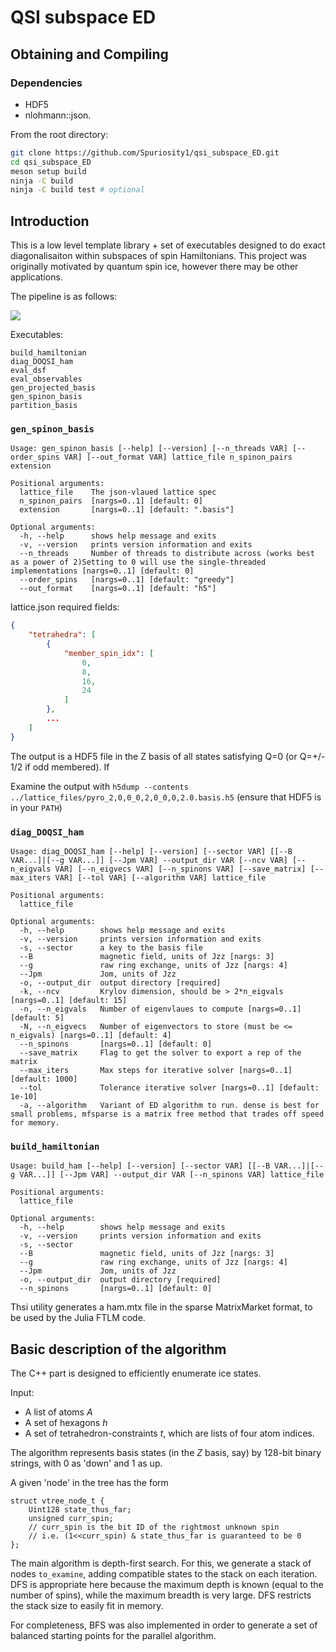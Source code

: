 # QSI subspace ED


## Obtaining and Compiling

### Dependencies
- HDF5
- nlohmann::json.

From the root directory:
```bash
git clone https://github.com/Spuriosity1/qsi_subspace_ED.git
cd qsi_subspace_ED
meson setup build
ninja -C build
ninja -C build test # optional
```


## Introduction

This is a low level template library + set of executables designed to do exact diagonalisaiton within subspaces of spin Hamiltonians. This project was originally motivated by quantum spin ice, however there may be other applications.

The pipeline is as follows:

![](https://raw.githubusercontent.com/Spuriosity1/qsi_subspace_ED/refs/heads/main/projected%20ED.drawio.svg)


Executables:
```
build_hamiltonian
diag_DOQSI_ham
eval_dsf
eval_observables
gen_projected_basis
gen_spinon_basis
partition_basis
```



### `gen_spinon_basis`
```
Usage: gen_spinon_basis [--help] [--version] [--n_threads VAR] [--order_spins VAR] [--out_format VAR] lattice_file n_spinon_pairs extension

Positional arguments:
  lattice_file    The json-vlaued lattice spec 
  n_spinon_pairs  [nargs=0..1] [default: 0]
  extension       [nargs=0..1] [default: ".basis"]

Optional arguments:
  -h, --help      shows help message and exits 
  -v, --version   prints version information and exits 
  --n_threads     Number of threads to distribute across (works best as a power of 2)Setting to 0 will use the single-threaded implementations [nargs=0..1] [default: 0]
  --order_spins   [nargs=0..1] [default: "greedy"]
  --out_format    [nargs=0..1] [default: "h5"]
```
lattice.json required fields:
```json
{
    "tetrahedra": [
        {
            "member_spin_idx": [
                0,
                8,
                16,
                24
            ]
        },
        ...
    ]
}
```
The output is a HDF5 file in the Z basis of all states satisfying Q=0 (or Q=+/- 1/2 if odd membered). If 

Examine the output with `h5dump --contents ../lattice_files/pyro_2,0,0_0,2,0_0,0,2.0.basis.h5` (ensure that HDF5 is in your `PATH`)


### `diag_DOQSI_ham`
```
Usage: diag_DOQSI_ham [--help] [--version] [--sector VAR] [[--B VAR...]|[--g VAR...]] [--Jpm VAR] --output_dir VAR [--ncv VAR] [--n_eigvals VAR] [--n_eigvecs VAR] [--n_spinons VAR] [--save_matrix] [--max_iters VAR] [--tol VAR] [--algorithm VAR] lattice_file

Positional arguments:
  lattice_file      

Optional arguments:
  -h, --help        shows help message and exits 
  -v, --version     prints version information and exits 
  -s, --sector      a key to the basis file
  --B               magnetic field, units of Jzz [nargs: 3] 
  --g               raw ring exchange, units of Jzz [nargs: 4] 
  --Jpm             Jom, units of Jzz 
  -o, --output_dir  output directory [required]
  -k, --ncv         Krylov dimension, should be > 2*n_eigvals [nargs=0..1] [default: 15]
  -n, --n_eigvals   Number of eigenvlaues to compute [nargs=0..1] [default: 5]
  -N, --n_eigvecs   Number of eigenvectors to store (must be <= n_eigvals) [nargs=0..1] [default: 4]
  --n_spinons       [nargs=0..1] [default: 0]
  --save_matrix     Flag to get the solver to export a rep of the matrix 
  --max_iters       Max steps for iterative solver [nargs=0..1] [default: 1000]
  --tol             Tolerance iterative solver [nargs=0..1] [default: 1e-10]
  -a, --algorithm   Variant of ED algorithm to run. dense is best for small problems, mfsparse is a matrix free method that trades off speed for memory. 
```




### `build_hamiltonian` 
```
Usage: build_ham [--help] [--version] [--sector VAR] [[--B VAR...]|[--g VAR...]] [--Jpm VAR] --output_dir VAR [--n_spinons VAR] lattice_file

Positional arguments:
  lattice_file      

Optional arguments:
  -h, --help        shows help message and exits 
  -v, --version     prints version information and exits 
  -s, --sector      
  --B               magnetic field, units of Jzz [nargs: 3] 
  --g               raw ring exchange, units of Jzz [nargs: 4] 
  --Jpm             Jom, units of Jzz 
  -o, --output_dir  output directory [required]
  --n_spinons       [nargs=0..1] [default: 0]
```

Thsi utility generates a ham.mtx file in the sparse MatrixMarket format, to be used by the Julia FTLM code.

## Basic description of the algorithm
The C++ part is designed to efficiently enumerate ice states. 

Input: 
- A list of atoms $A$
- A set of hexagons $h$ 
- A set of tetrahedron-constraints $t$, which are lists of four atom indices.

The algorithm represents basis states (in the $Z$ basis, say) by 128-bit binary strings, with 0 as 'down' and 1 as up.

A given 'node' in the tree has the form
```
struct vtree_node_t {
	Uint128 state_thus_far;
	unsigned curr_spin;
	// curr_spin is the bit ID of the rightmost unknown spin
	// i.e. (1<<curr_spin) & state_thus_far is guaranteed to be 0
};
```

The main algorithm is depth-first search. For this, we generate a stack of nodes `to_examine`, adding compatible states to the stack on each iteration. DFS is appropriate here because the maximum depth is known (equal to the number of spins), while the maximum breadth is very large. DFS restricts the stack size to easily fit in memory.

For completeness, BFS was also implemented in order to generate a set of balanced starting points for the parallel algorithm. 




